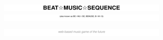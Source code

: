![BEAT☆MUSIC☆SEQUENCE](docs/images/title.svg)<br>
![(also known as BE☆MU☆SE, BEMUSE, and B☆M☆S)](docs/images/aliases.svg)
=================================================

![web-based music game of the future](docs/images/tagline.svg)

